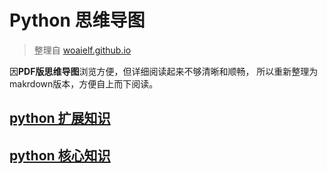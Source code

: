 # Python 思维导图

> 整理自 [woaielf.github.io](http://woaielf.github.io)

因**PDF版思维导图**浏览方便，但详细阅读起来不够清晰和顺畅，
所以重新整理为makrdown版本，方便自上而下阅读。

## [python 扩展知识](python扩展.md)

## [python 核心知识](python核心.md)
